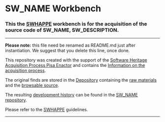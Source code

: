 # SW_NAME Workbench

### This the [SWHAPPE](https://github.com/Unipisa/SWHAPPE) workbench is for the acquisition of the source code of SW_NAME, SW_DESCRIPTION.

-------------------

**Please note:** this file need be renamed as README.md just after instantiation. We suggest that you delete this line, once done.

This repository was created with the support of the 
[Software Heritage Acquisition Process Pisa Enactor](https://github.com/Unipisa/SWHAPPE) and contains the 
[Information on the acquisition process](https://github.com/Unipisa/SW_NAME-Workbench/tree/master/metadata).

The original finds are stored in the [Depository](https://github.com/Unipisa/SW_NAME-Depository) 
containing the
[raw materials](https://github.com/Unipisa/SW_NAME-Depository/tree/master/raw_materials) and the
[browsable source](https://github.com/Unipisa/SW_NAME-Depository/tree/master/browsable_source).

The resulting 
[development history](https://github.com/Unipisa/SW_NAME/tree/SourceCode/)  can be found in the [SW_NAME repository](https://github.com/Unipisa/SW_NAME).


Please refer to the [SWHAPPE](https://github.com/Unipisa/SWHAPPE) guidelines. 

-------------------
